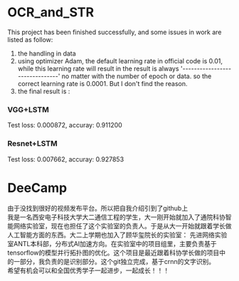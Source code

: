 # OCR_and_STR
This project has been finished successfully, and some issues in work are listed as follow:

1. the handling in data
2. using optimizer Adam, the default learning rate in official code is 0.01, while this learning rate will result in the result is always '-------------------------------' no matter with the number of epoch or data. so the correct learning rate is 0.0001. But I don't find the reason.
3. the final result is :
### VGG+LSTM
Test loss: 0.000872, accuray: 0.911200
### Resnet+LSTM
Test loss: 0.007662, accuray: 0.927853



# DeeCamp
由于没找到很好的视频发布平台。所以把自我介绍引到了github上<br/>
我是一名西安电子科技大学大二通信工程的学生，大一刚开始就加入了通院科协智能网络实验室，现在也担任了这个实验室的负责人。于是从大一开始就跟着学长做人工智能方面的东西。大二上学期也加入了顾华玺院长的实验室： 先进网络实验室ANTL本科部，分布式AI加速方向。在实验室中的项目组里，主要负责基于tensorflow的模型并行拓扑图的优化。这个项目是最近跟着科协学长做的项目中的一部分，我负责的是识别部分。这个git独立完成，基于crnn的文字识别。<br/>
希望有机会可以和全国优秀学子一起进步，一起成长！！！
